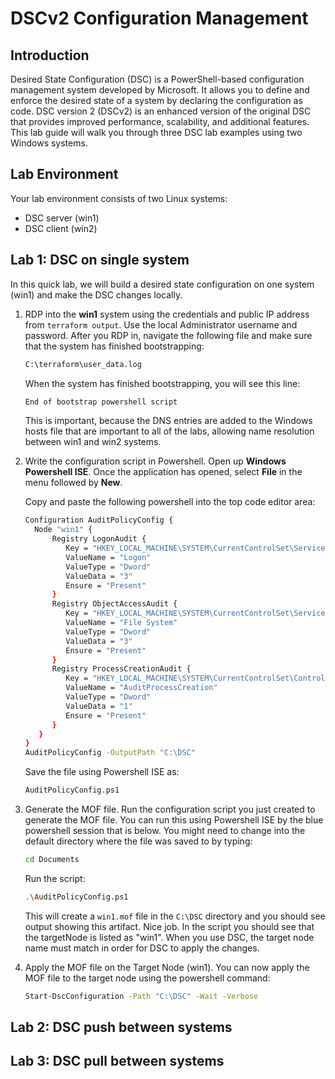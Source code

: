 # DSCv2 Configuration Management

## Introduction
Desired State Configuration (DSC) is a PowerShell-based configuration management system developed by Microsoft. It allows you to define and enforce the desired state of a system by declaring the configuration as code. DSC version 2 (DSCv2) is an enhanced version of the original DSC that provides improved performance, scalability, and additional features.
This lab guide will walk you through three DSC lab examples using two Windows systems.  

## Lab Environment
Your lab environment consists of two Linux systems:

- DSC server (win1)
- DSC client (win2)

## Lab 1:  DSC on single system
In this quick lab, we will build a desired state configuration on one system  (win1) and make the DSC changes locally.

1. RDP into the **win1** system using the credentials and public IP address from ```terraform output```.  Use the local Administrator username and password.  After you RDP in, navigate the following file and make sure that the system has finished bootstrapping:
   ```bash
   C:\terraform\user_data.log
   ```

   When the system has finished bootstrapping, you will see this line:
   ```bash
   End of bootstrap powershell script
   ```

   This is important, because the DNS entries are added to the Windows hosts file that are important to all of the labs, allowing name resolution between win1 and win2 systems.

2. Write the configuration script in Powershell.  Open up **Windows Powershell ISE**.  Once the application has opened, select **File** in the menu followed by **New**.

   Copy and paste the following powershell into the top code editor area:
   
   ```bash
   Configuration AuditPolicyConfig {
     Node "win1" {
         Registry LogonAudit {
            Key = "HKEY_LOCAL_MACHINE\SYSTEM\CurrentControlSet\Services\Audit\AuditPolicy\Subsystem"
            ValueName = "Logon"
            ValueType = "Dword"
            ValueData = "3"
            Ensure = "Present"
         }
         Registry ObjectAccessAudit {
            Key = "HKEY_LOCAL_MACHINE\SYSTEM\CurrentControlSet\Services\Audit\AuditPolicy\Subsystem"
            ValueName = "File System"
            ValueType = "Dword"
            ValueData = "3"
            Ensure = "Present"
         }
         Registry ProcessCreationAudit {
            Key = "HKEY_LOCAL_MACHINE\SYSTEM\CurrentControlSet\Control\Lsa"
            ValueName = "AuditProcessCreation"
            ValueType = "Dword"
            ValueData = "1"
            Ensure = "Present"
         }
      }
   }
   AuditPolicyConfig -OutputPath "C:\DSC"
   ```

   Save the file using Powershell ISE as:
   ```bash
   AuditPolicyConfig.ps1
   ```

3. Generate the MOF file.  Run the configuration script you just created to generate the MOF file.  You can run this using Powershell ISE by the blue powershell session that is below.  You might need to change into the default directory where the file was saved to by typing:

   ```bash
   cd Documents
   ```
   
   Run the script:
   ```bash
   .\AuditPolicyConfig.ps1
   ```

   This will create a ```win1.mof``` file in the ```C:\DSC``` directory and you should see output showing this artifact.  Nice job.  In the script you should see that the targetNode is listed as "win1".  When you use DSC, the target node name must match in order for DSC to apply the changes.

4. Apply the MOF file on the Target Node (win1).  You can now apply the MOF file to the target node using the powershell command:

   ```bash
   Start-DscConfiguration -Path "C:\DSC" -Wait -Verbose
   ```
   


## Lab 2:  DSC push between systems

## Lab 3:  DSC pull between systems
